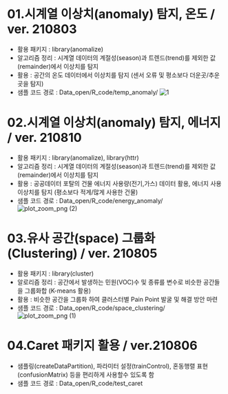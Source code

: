 
# 01.시계열 이상치(anomaly) 탐지, 온도 / ver. 210803
- 활용 패키지 : library(anomalize)
- 알고리즘 정리 : 시계열 데이터의 계절성(season)과 트렌드(trend)를 제외한 값(remainder)에서 이상치를 탐지
- 활용 : 공간의 온도 데이터에서 이상치를 탐지 (센서 오류 및 평소보다 더운곳/추운곳을 탐지)
- 샘플 코드 경로 : Data_open/R_code/temp_anomaly/
![1](https://user-images.githubusercontent.com/88355776/127962626-465589d8-648c-4d61-ab40-6566ffc063f1.PNG)



# 02.시계열 이상치(anomaly) 탐지, 에너지 / ver. 210810
- 활용 패키지 : library(anomalize), library(httr)
- 알고리즘 정리 : 시계열 데이터의 계절성(season)과 트렌드(trend)를 제외한 값(remainder)에서 이상치를 탐지
- 활용 : 공공데이터 포탈의 건물 에너지 사용량(전기,가스) 데이터 활용, 에너지 사용 이상치를 탐지 (평소보다 적게/많게 사용한 건물)
- 샘플 코드 경로 : Data_open/R_code/energy_anomaly/
![plot_zoom_png (2)](https://user-images.githubusercontent.com/88355776/128792503-7d7ce5fb-7447-424b-9435-412d36cc2772.png)




# 03.유사 공간(space) 그룹화(Clustering) / ver. 210805
- 활용 패키지 : library(cluster)
- 알로리즘 정리 : 공간에서 발생하는 민원(VOC)수 및 종류를 변수로 비슷한 공간들을 그룹화합 (K-means 활용)
- 활용 : 비슷한 공간을 그룹화 하여 클러스터별 Pain Point 발굴 및 해결 방안 마련
- 샘플 코드 경로 : Data_open/R_code/space_clustering/
![plot_zoom_png (1)](https://user-images.githubusercontent.com/88355776/128438053-538a2b2a-ab37-4a95-bd81-f7c68bbbcfee.png)




# 04.Caret 패키지 활용 / ver.210806
- 샘플링(createDataPartition), 파라미터 설정(trainControl), 혼동행렬 표현(confusionMatrix) 등을 편리하게 사용할수 있도록 함
- 샘플 코드 경로 : Data_open/R_code/test_caret
